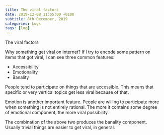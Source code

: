 ```yaml
---
title: The viral factors
date: 2019-12-08 11:55:00 +0100
subtitle: 8th December, 2019
categories: Logs
tags: [log]
---
```


The viral factors

Why something get viral on internet? If I try to encode some pattern on items that got viral, I can see three common features: 

- Accessibility
- Emotionality
- Banality

People tend to participate on things that are accessible. This means that specific or very vertical topics get less viral because of that.

Emotion is another important feature. People are willing to participate more when something is not entirely rational. The more it contains some degree of emotional component, the more viral possibility.

The combination of the above two produces the banality component. Usually trivial things are easier to get viral, in general.